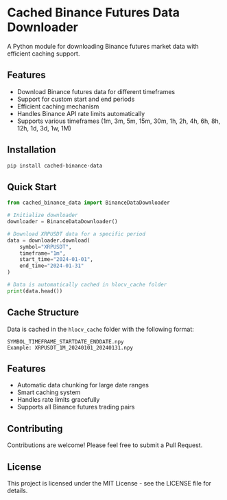# Cached Binance Futures Data Downloader

A Python module for downloading Binance futures market data with efficient caching support.

## Features

- Download Binance futures data for different timeframes
- Support for custom start and end periods
- Efficient caching mechanism
- Handles Binance API rate limits automatically
- Supports various timeframes (1m, 3m, 5m, 15m, 30m, 1h, 2h, 4h, 6h, 8h, 12h, 1d, 3d, 1w, 1M)

## Installation

```bash
pip install cached-binance-data
```

## Quick Start

```python
from cached_binance_data import BinanceDataDownloader

# Initialize downloader
downloader = BinanceDataDownloader()

# Download XRPUSDT data for a specific period
data = downloader.download(
    symbol="XRPUSDT",
    timeframe="1m",
    start_time="2024-01-01",
    end_time="2024-01-31"
)

# Data is automatically cached in hlocv_cache folder
print(data.head())
```

## Cache Structure

Data is cached in the `hlocv_cache` folder with the following format:
```
SYMBOL_TIMEFRAME_STARTDATE_ENDDATE.npy
Example: XRPUSDT_1M_20240101_20240131.npy
```

## Features

- Automatic data chunking for large date ranges
- Smart caching system
- Handles rate limits gracefully
- Supports all Binance futures trading pairs

## Contributing

Contributions are welcome! Please feel free to submit a Pull Request.

## License

This project is licensed under the MIT License - see the LICENSE file for details. 